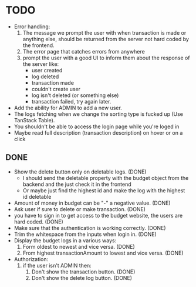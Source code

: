 # TODO

- Error handling:
   1. The message we prompt the user with when transaction is made or anything else, should be returned from the server not hard coded by the frontend.
   2. The error page that catches errors from anywhere
   3. prompt the user with a good UI to inform them about the response of the server like:
      - user created
      - log deleted
      - transaction made
      - couldn't create user
      - log isn't deleted (or something else)
      - transaction failed, try again later.
- Add the ability for ADMIN to add a new user.
- The logs fetching when we change the sorting type is fucked up (Use TanStack Table).
- You shouldn't be able to access the login page while you're loged in
- Maybe read full description (transaction description) on hover or on a click

## DONE

- Show the delete button only on deletable logs. (DONE)
  - I should send the deletable property with the budget object from the backend and the just check it in the frontend
  - Or maybe just find the highest id and make the log with the highest id deletable
- Amount of money in budget can be "-" a negative value. (DONE)
- Ask user if sure to delete or make transaction. (DONE)
- you have to sign in to get access to the budget website, the users are hard coded. (DONE)
- Make sure that the authentication is working correctly. (DONE)
- Trim the whitespace from the inputs when login in. (DONE)
- Display the budget logs in a various ways:
   1. Form oldest to newest and vice versa. (DONE)
   2. From highest transactionAmount to lowest and vice versa. (DONE)
- Authorization:
   1. if the user isn't ADMIN then:
      1. Don't show the transaction button. (DONE)
      2. Don't show the delete log button. (DONE)
